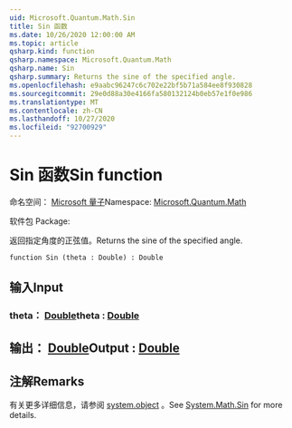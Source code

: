 ```yaml
---
uid: Microsoft.Quantum.Math.Sin
title: Sin 函数
ms.date: 10/26/2020 12:00:00 AM
ms.topic: article
qsharp.kind: function
qsharp.namespace: Microsoft.Quantum.Math
qsharp.name: Sin
qsharp.summary: Returns the sine of the specified angle.
ms.openlocfilehash: e9aabc96247c6c702e22bf5b71a584ee8f930828
ms.sourcegitcommit: 29e0d88a30e4166fa580132124b0eb57e1f0e986
ms.translationtype: MT
ms.contentlocale: zh-CN
ms.lasthandoff: 10/27/2020
ms.locfileid: "92700929"
---
```

# <a name="sin-function"></a><span data-ttu-id="71052-102">Sin 函数</span><span class="sxs-lookup"><span data-stu-id="71052-102">Sin function</span></span>

<span data-ttu-id="71052-103">命名空间： [Microsoft 量子](xref:Microsoft.Quantum.Math)</span><span class="sxs-lookup"><span data-stu-id="71052-103">Namespace: [Microsoft.Quantum.Math](xref:Microsoft.Quantum.Math)</span></span>

<span data-ttu-id="71052-104">软件包 [](https://nuget.org/packages/)</span><span class="sxs-lookup"><span data-stu-id="71052-104">Package: [](https://nuget.org/packages/)</span></span>


<span data-ttu-id="71052-105">返回指定角度的正弦值。</span><span class="sxs-lookup"><span data-stu-id="71052-105">Returns the sine of the specified angle.</span></span>

```qsharp
function Sin (theta : Double) : Double
```


## <a name="input"></a><span data-ttu-id="71052-106">输入</span><span class="sxs-lookup"><span data-stu-id="71052-106">Input</span></span>

### <a name="theta--double"></a><span data-ttu-id="71052-107">theta： [Double](xref:microsoft.quantum.lang-ref.double)</span><span class="sxs-lookup"><span data-stu-id="71052-107">theta : [Double](xref:microsoft.quantum.lang-ref.double)</span></span>





## <a name="output--double"></a><span data-ttu-id="71052-108">输出： [Double](xref:microsoft.quantum.lang-ref.double)</span><span class="sxs-lookup"><span data-stu-id="71052-108">Output : [Double](xref:microsoft.quantum.lang-ref.double)</span></span>



## <a name="remarks"></a><span data-ttu-id="71052-109">注解</span><span class="sxs-lookup"><span data-stu-id="71052-109">Remarks</span></span>

<span data-ttu-id="71052-110">有关更多详细信息，请参阅 [system.object](https://docs.microsoft.com/dotnet/api/system.math.sin) 。</span><span class="sxs-lookup"><span data-stu-id="71052-110">See [System.Math.Sin](https://docs.microsoft.com/dotnet/api/system.math.sin) for more details.</span></span>